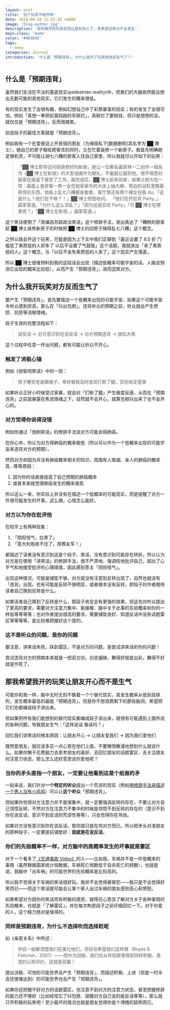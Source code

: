 ```yaml
---
layout: post
title: '这个玩笑不能开呀'
date: 2019-09-20 21:52:35 +0800
image: 'blog-author.jpg'
description: '有时候开的玩笑反而让朋友伤心了，真希望这再也不会发生'
main-class: 'memo'
color: '#9E9E9E'
tags:
  - memo
categories: Journal
introduction: '什么是「预期违背」，为什么我开了玩笑朋友却生气了？'
---
```


## 什么是「预期违背」

虽然我们生活在平淡的基底现实(pedestrian reality)中，但我们的大脑依然能设想出无数可能的其他现实，它们发生的概率很低。

有的现实发生了会很有趣，例如幻想自己中了彩票暴富的现实；有的发生了会很可怕，例如「真想一拳把前面挡路的车砸烂」，真砸烂了要赔钱，但只是想想的话，就仅仅是「预期违背」，反而很搞笑。

创造段子的最佳方案就是「预期违背」。

例如我有一个在爱彼迎上开民宿的朋友（为保隐私下[数据删除]其名字为 ██ 博士），她自己的房子租给房客住的同时，又在忙着装修一个新房子。我首先明确她足够机灵，不可能让胡七八糟的房客入住自己家里，所以我就可以开如下的玩笑：

> 『██ 博士即将访问刚装修好的新居，她让一位著名画家林一二创作一幅名为《██ 博士在新居》的大型油画作为献礼，不画就让猫抓他。很不情愿的画家在威逼下接受了工作。画完成后，██ 博士前来验收，结果让她大吃一惊：画面上是房客一男一女在她家豪华的大床上抽大麻，旁边的浴缸里飘着奇怪的东西，地板上乱七八糟都是套套，客厅里还有两个裸女在吸 du。「这是什么？他们在干嘛？！」██ 博士愤怒地问。 「他们在开狂欢 Party。」画家答道。「为什么这么淫乱？」「因为这是狂欢 Party」「可 ██ 博士在哪里呢？」「██ 博士在新居。」画家答道。』

这个笑话使用了「改编自苏联政治笑话」这个修辞手法，突出表达了「糟糕的房客趁 ██ 博士装修新房子的时候把 ██ 博士的旧房子搞得乱七八糟」这个概念。

之所以我会开这个玩笑，可能是因为上下文中我们正聊到「最近设置了 8.5 折 门槛低了素质低的人却多了 以后不设置了气鼓鼓」这个话题，我就突出「来了素质低的人」这个概念，与「以后不会有素质低的人来了」这个现实产生落差。

所以 ██ 博士很难预料到我的这段话会出现（描述低概率可能宇宙的话，人脑会预测它出现的概率比较低），从而产生「预期违背」，进而逗笑对方。

## 为什么我开玩笑对方反而生气了

要产生「预期违背」，首先要描述一个低概率出现的可能宇宙，如果这个可能宇宙令听众感到厌恶，那么在「抖出包袱」、违背听众的预期之前，听众就会产生愤怒、抗拒等消极情绪。

段子生效的完整流程如下：

> 说反话 → 对方意识到在说反话 → 对方预期违背 → 放松大笑

这个过程中任意一环出问题，都有可能让听众不开心。

### 触发了消极心锚

例如《弱智吧笑话》中的一则：

> 孩子睡觉老是踢被子，幸好被我及时发现打断了腿，否则肯定感冒

如果听众正好小时候受过家暴，就会对「打断了腿」产生极度反感，从而在「预期违背」之前就暴露在焦虑情绪之下，自然就不会开心，就算包袱抖出来了也不会开心的。

### 对方觉得你说得没错

例如你通过「炮制笑话」的修辞手法说对方可能会得肺癌。

在你心中，你认为对方得肺癌的概率极低（所以可以作为一个低概率出现的可能宇宙来违背对方的预期）。

然而对方却因为并没有肺癌概率相关的知识、周围有人吸烟、亲人的肺癌的概率高…等等原因：

1. 因为你的话直接提高了自己预期的肺癌概率
1. 或者本来就觉得肺癌发生的概率很高

所以这么一来，你实际上并没有在描述一个低概率的可能现实，而是提醒了对方一件很可能发生的坏事。这么搞，心情怎么能好。

### 对方以为你在批评他

在知乎上有两种现象：

1. 「阴阳怪气，拉黑了」
1. 「意大利炮收不住了，厚葬友军！」

都描述了读者没有意识到这是个段子、笑话，没有意识到可能存在转折。所以认为对方是在使用「讲笑话」的修辞手法，很不严肃地、强调性地批评自己，超出了心平气和地接受批评的心理阈值，因此感到答主「阴阳怪气」。

出现这种情况，可能是铺垫不够，对方就没有注意到反转出现了，自然也就没有「违背」出现。也有可能是反转不够明显，或者根本没有反转，即段子的作者期待读者自己猜到反转是什么。

如果读者自己猜到了反转是什么，那段子肯定会有更强的效果。但这也对听众提出了更高的要求，需要对方注意力集中、能接梗、脑中关于此事的先验概率和你的一样低等等等等；也对作者提出很高的要求，需要铺垫良好、知道反话中没有话题雷区等等等等，是比较难把握好这个度的。

### 这不是听众的问题，是你的问题

要注意，讲笑话失败，踩到雷区，不是对方的问题，是尝试讲笑话的你的问题！

尝试违背对方的预期本来就是一把双刃剑，剑走偏锋，舞得好就是出彩，舞得不好就是作死了。

## 那我希望我开的玩笑让朋友开心而不是生气

可能你和我一样，脑中无时无刻不飘着一个个替代现实，其发生概率从低到高排列，发生概率最低的最能「预期违背」，但是你不想浪费剩下的那些脑洞，希望把它们也都编成段子讲出来。

但如果把所有我们能想到的替代现实都编成段子讲出来，就很有可能遇到上面所说的各种问题，导致朋友生气：「这样说话 像话吗？」

回忆我们讲笑话的根本原因：让朋友开心 → 让朋友爱我们 → 因为我们爱他们

既然爱朋友，就应该多花一点心思在他们上面，不要懒惰散漫地想到什么就说什么。如果你懒于花费脑力去思考朋友的喜好、去回忆朋友的话题雷区、去关注朋友的注意力状态，那么怎么还好意思说你爱他呢？

### 当你的矛头直指一个朋友，一定要让他看到这是个纸做的矛

一般来说，我们针对**一个特定的听众**提出一个荒谬的现实（例如[用修辞手法来描述一个男人没有小鸡鸡](http://127.0.0.1:11012/tiddlywiki.html#%E7%94%9F%E6%B4%BB%E4%B8%AD%E8%83%BD%E8%AE%A9%E6%88%91%E4%BC%9A%E5%BF%83%E4%B8%80%E7%AC%91%E7%9A%84%E6%A2%97)）可以让**这个听众**「预期违背」。

但如果你觉得对方注意力并不是很集中，就一定要强调反转的存在，不要让对方自己领悟反转，不然对方在注意力不集中的时候是领悟不到反转的存在的（意识不到你在说反话，意识不到反话的荒谬性等等），只会觉得你在骂他。

如果对方没有意识到你在说反话，那你就只是在骂对方而已。所以把矛头对准朋友的那种段子，一定要提前铺垫好：**我就是在说反话**。

### 你们的先验概率不一样，对方脑中的高概率发生的坏事就是雷区

对于一个看多了[《交通事故 Video》](https://space.bilibili.com/28152409)的人——比如我，车祸并不是一件低概率的事情（虽然根据国家统计局数据，车祸死亡频数低于自杀死亡的频数），也就是说，我脑中「出车祸」的可能世界的先验概率是比较高的。

所以我不觉得关于车祸的笑话很好玩。我并不会觉得被冒犯——我只是不会觉得好笑而已——但这个笑话就可能会让某个家人出过车祸的朋友感到恶心和愤怒。

如果希望对方因你的笑话而有积极的感受，就得花心思去了解对方关于各种事情的先验概率，也就是「了解雷区」，并在每次构思段子之前仔细回忆一下。对于你爱的人，这个精力绝对是值得的。

### 同样是预期违背，为什么不选择吹而选择贬呢

如《亲密关系》中所述：

> 伴侣一般都清楚我们在美化他们，但往往希望我们这样做（Boyes & Fletcher，2007）——而作为回报，我们也从伴侣那里得到同样积极、善意的认知评价，这就是双赢！

提出消极、可怕的可能世界会产生「预期违背」，而描述积极、上进（但是一时半会还很难达到）的可能世界也会产生「预期违背」。

如果你还把握不好对方的话题雷区，也注意不到对方的注意力状态，甚至把握修辞的能力还不够好（比如经常忘了抖包袱、提醒对方自己说的是反话等等），那么就只开积极的玩笑吧！至少最坏的情况也就是朋友觉得你是个滑稽的舔狗而已。
